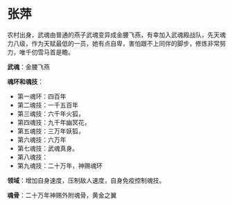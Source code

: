 # 张萍

农村出身，武魂由普通的燕子武魂变异成金腰飞燕，有幸加入武魂殿战队，先天魂力八级，作为天赋最低的一员，她有点自卑，害怕跟不上同伴的脚步，修炼非常努力，唯千仞雪马首是瞻。

**武魂**：金腰飞燕

**魂环和魂技**：
* 第一魂环：四百年
* 第二魂技：一千五百年
* 第三魂技：六千年火狐，
* 第四魂技：九千年幽冥花，
* 第五魂技：三万年妖狐，
* 第六魂技：六万年
* 第七魂技：武魂真身。
* 第八魂技：
* 第九魂技：二十万年，神赐魂环

**领域**：增加自身速度，压制敌人速度，自身免疫控制魂技。

**魂骨**：二十万年神赐外附魂骨，黄金之翼